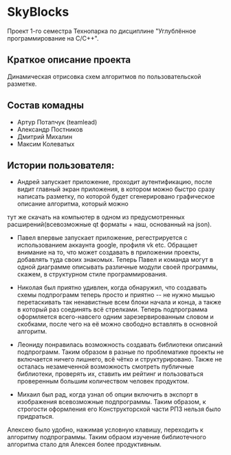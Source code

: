 # SkyBlocks
Проект 1-го семестра Технопарка по дисциплине "Углублённое программирование на C/C++".

## Краткое описание проекта
Динамическая отрисовка схем алгоритмов по пользовательской разметке.

## Состав комадны
- Артур Потапчук (teamlead)
- Александр Постников
- Дмитрий Михалин
- Максим Колеватых

## Истории пользователя:
- Андрей запускает приложение, проходит аутентификацию, после видит главный экран приложения, в котором можно быстро 
сразу написать разметку, по которой будет сгенерировано графическое описание алгоритма, который можно

тут же скачать на компьютер в одном из предусмотренных расширений(всевозможные qt форматы + наш, основанный на json).
- Павел впервые запускает приложение, регестрируется с использованием аккаунта google, профиля vk etc. Обращает внимание на то, что может создавать в приложении проекты, добавлять туда своих знакомых. Теперь Павел и команда могут в одной диаграмме 
описывать различные модули своей программы, скажем, в структурном стиле программирования.

- Николая был приятно удивлен, когда обнаружил, что создавать схемы подпрограмм теперь просто и приятно -- не нужно 
мышью перетаскивать так ненавистные всем блоки начала и конца, а также в который раз соединять всё стрелками. Теперь подпрограмма оформляется всего-навсего одним зарезервированным словом и скобками, после чего на её можно свободно вставлять в основной алгоритм.

- Леониду понравилась возможность создавать библиотеки описаний подпрограмм. Таким образом в разные по проблематике 
проекты не включается ничего лишнего, всё чётко и структурировано. Также не осталась незамеченной возможность 
смотреть публичные библиотеки, проверять их, ставить им рейтинг и пользоваться проверенным большим количеством человек  продуктом.

- Михаил был рад, когда узнал об опции включить в экспорт в изображения всевозможные подпрограммы. Таким образом, к строгости 
оформления его Конструкторской части РПЗ нельзя было придраться.  

Алексею было удобно, нажимая условную клавишу, переходить к алгоритму подпрограммы. Таким обраом изучение библиотечного алгоритма стало для Алексея более продуктивным.
